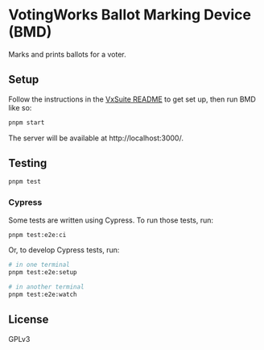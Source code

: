 # VotingWorks Ballot Marking Device (BMD)

Marks and prints ballots for a voter.

## Setup

Follow the instructions in the [VxSuite README](../../README.md) to get set up,
then run BMD like so:

```sh
pnpm start
```

The server will be available at http://localhost:3000/.

## Testing

```sh
pnpm test
```

### Cypress

Some tests are written using Cypress. To run those tests, run:

```sh
pnpm test:e2e:ci
```

Or, to develop Cypress tests, run:

```sh
# in one terminal
pnpm test:e2e:setup

# in another terminal
pnpm test:e2e:watch
```

## License

GPLv3
